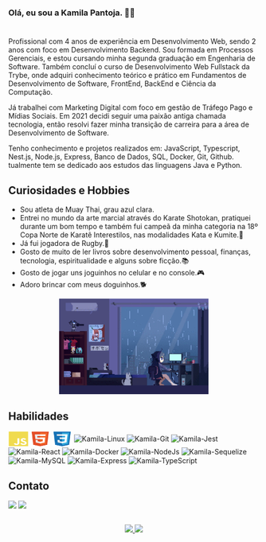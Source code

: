 ### Olá, eu sou a Kamila Pantoja. 👋😄
#
Profissional com 4 anos de experiência em Desenvolvimento Web, sendo 2 anos com foco em Desenvolvimento Backend. Sou formada em Processos Gerenciais, e estou cursando minha segunda graduação em Engenharia de Software. Também concluí o curso de Desenvolvimento Web Fullstack da Trybe, onde adquiri conhecimento teórico e prático em Fundamentos de Desenvolvimento de Software, FrontEnd, BackEnd e Ciência da Computação.

Já trabalhei com Marketing Digital com foco em gestão de Tráfego Pago e Mídias Sociais. Em 2021 decidi seguir uma paixão antiga chamada tecnologia, então resolvi fazer minha transição de carreira para a área de Desenvolvimento de Software.

Tenho conhecimento e projetos realizados em: JavaScript, Typescript, Nest.js, Node.js, Express, Banco de Dados, SQL, Docker, Git, Github.
tualmente tem se dedicado aos estudos das linguagens Java e Python.

## Curiosidades e Hobbies

* Sou atleta de Muay Thai, grau azul clara.
* Entrei no mundo da arte marcial através do Karate Shotokan, pratiquei durante um bom tempo e também fui campeã da minha categoria na 18º Copa Norte de Karatê Interestilos, nas modalidades Kata e Kumite.🥋
* Já fui jogadora de Rugby.🏉
* Gosto de muito de ler livros sobre desenvolvimento pessoal, finanças, tecnologia, espiritualidade e alguns sobre ficção.📚
* Gosto de jogar uns joguinhos no celular e no console.🎮
* Adoro brincar com meus doguinhos.🐕

<p align="center">
	<img width="300" src="gifs/programmer-girl.gif">
</p>


<h2>Habilidades</h2>
<div style="display: inline_block">
    <img align="center" alt="Kamila-Js" height="30" width="40" src="https://raw.githubusercontent.com/devicons/devicon/master/icons/javascript/javascript-plain.svg">
    <img align="center" alt="Kamila-HTML" height="30" width="40" src="https://raw.githubusercontent.com/devicons/devicon/master/icons/html5/html5-original.svg">
    <img align="center" alt="Kamila-CSS" height="30" width="40" src="https://raw.githubusercontent.com/devicons/devicon/master/icons/css3/css3-original.svg">
    <img align="center" alt="Kamila-Linux" height="30" width="40" src="https://cdn.jsdelivr.net/gh/devicons/devicon/icons/linux/linux-original.svg">
    <img align="center" alt="Kamila-Git" height="30" width="40" src="https://cdn.jsdelivr.net/gh/devicons/devicon/icons/git/git-original.svg">
    <img align="center" alt="Kamila-Jest" height="30" width="40" src="https://cdn.jsdelivr.net/gh/devicons/devicon/icons/jest/jest-plain.svg">
    <img align="center" alt="Kamila-React" height="30" width="40" src="https://cdn.jsdelivr.net/gh/devicons/devicon/icons/react/react-original.svg">
    <img align="center" alt="Kamila-Docker" height="30" width="40" src="https://cdn.jsdelivr.net/gh/devicons/devicon/icons/docker/docker-plain-wordmark.svg">
    <img align="center" alt="Kamila-NodeJs" height="30" width="40" src="https://cdn.jsdelivr.net/gh/devicons/devicon/icons/nodejs/nodejs-plain.svg">
    <img align="center" alt="Kamila-Sequelize" height="30" width="40" src="https://cdn.jsdelivr.net/gh/devicons/devicon/icons/sequelize/sequelize-original.svg">
    <img align="center" alt="Kamila-MySQL" height="30" width="40" src="https://cdn.jsdelivr.net/gh/devicons/devicon/icons/mysql/mysql-original-wordmark.svg">
    <img align="center" alt="Kamila-Express" height="30" width="40" src="https://cdn.jsdelivr.net/gh/devicons/devicon/icons/express/express-original-wordmark.svg">
    <img align="center" alt="Kamila-TypeScript" height="30" width="40" src="https://cdn.jsdelivr.net/gh/devicons/devicon/icons/typescript/typescript-original.svg">
</div>

## Contato
<div>
  <a href = "mailto:kms.pantoja@gmail.com"><img src="https://img.shields.io/badge/-Gmail-%23333?style=for-the-badge&logo=gmail&logoColor=white" target="_blank"></a>
  <a href="https://www.linkedin.com/in/kamilapantoja" target="_blank"><img src="https://img.shields.io/badge/-LinkedIn-%230077B5?style=for-the-badge&logo=linkedin&logoColor=white" target="_blank"></a>
  
##
  
<div align="center">
  <a href="https://github.com/kamilapantoja">
  <img height="160em" src="https://github-readme-stats.vercel.app/api?username=kamilapantoja&show_icons=true&theme=midnight-purple&include_all_commits=true&count_private=true"/>
  <img height="160em" src="https://github-readme-stats.vercel.app/api/top-langs/?username=kamilapantoja&layout=compact&langs_count=7&theme=midnight-purple"/>
</div>
</div>
